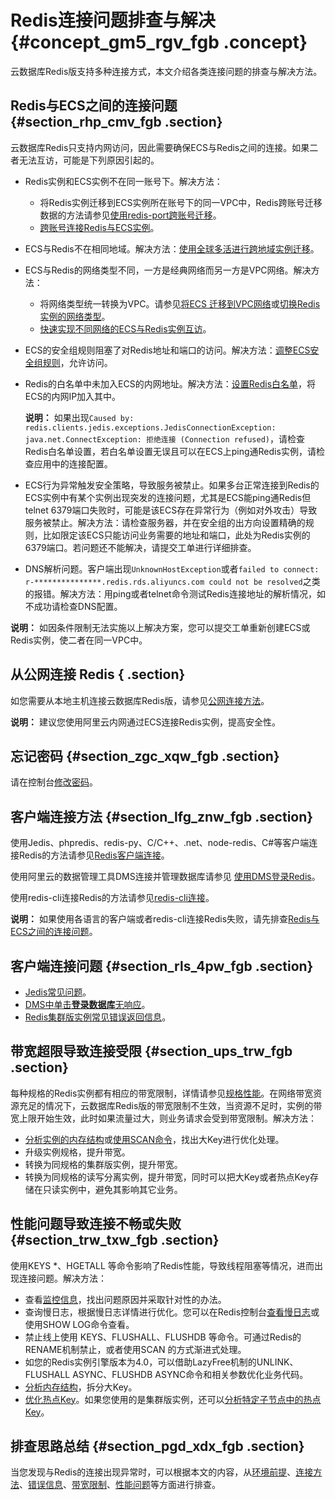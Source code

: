 # Redis连接问题排查与解决 {#concept_gm5_rgv_fgb .concept}

云数据库Redis版支持多种连接方式，本文介绍各类连接问题的排查与解决方法。

## Redis与ECS之间的连接问题 {#section_rhp_cmv_fgb .section}

云数据库Redis只支持内网访问，因此需要确保ECS与Redis之间的连接。如果二者无法互访，可能是下列原因引起的。

-   Redis实例和ECS实例不在同一账号下。解决方法：
    -   将Redis实例迁移到ECS实例所在账号下的同一VPC中，Redis跨账号迁移数据的方法请参见[使用redis-port跨账号迁移](../../../../../cn.zh-CN/用户指南/迁移数据/云数据库Redis版之间迁移/使用redis-port跨账号迁移.md#)。
    -   [跨账号连接Redis与ECS实例](cn.zh-CN/常见问题/跨账号连接Redis与ECS实例.md#)。
-   ECS与Redis不在相同地域。解决方法：[使用全球多活进行跨地域实例迁移](../../../../../cn.zh-CN/用户指南/迁移数据/云数据库Redis版之间迁移/使用全球多活进行跨地域实例迁移.md#)。
-   ECS与Redis的网络类型不同，一方是经典网络而另一方是VPC网络。解决方法：
    -   将网络类型统一转换为VPC。请参见[将ECS 迁移到VPC网络](https://help.aliyun.com/document_detail/55051.html)或[切换Redis实例的网络类型](../../../../../cn.zh-CN/用户指南/管理实例/切换为专有网络.md#)。
    -   [快速实现不同网络的ECS与Redis实例互访](cn.zh-CN/常见问题/快速实现不同网络的ECS与Redis实例互访.md#)。
-   ECS的安全组规则阻塞了对Redis地址和端口的访问。解决方法：[调整ECS安全组规则](https://help.aliyun.com/document_detail/25471.html)，允许访问。
-   Redis的白名单中未加入ECS的内网地址。解决方法：[设置Redis白名单](../../../../../cn.zh-CN/用户指南/管理实例/设置IP白名单.md#)，将ECS的内网IP加入其中。

    **说明：** 如果出现`Caused by: redis.clients.jedis.exceptions.JedisConnectionException: java.net.ConnectException: 拒绝连接 (Connection refused)`，请检查Redis白名单设置，若白名单设置无误且可以在ECS上ping通Redis实例，请检查应用中的连接配置。

-   ECS行为异常触发安全策略，导致服务被禁止。如果多台正常连接到Redis的ECS实例中有某个实例出现突发的连接问题，尤其是ECS能ping通Redis但telnet 6379端口失败时，可能是该ECS存在异常行为（例如对外攻击）导致服务被禁止。解决方法：请检查服务器，并在安全组的出方向设置精确的规则，比如限定该ECS只能访问业务需要的地址和端口，此处为Redis实例的6379端口。若问题还不能解决，请提交工单进行详细排查。
-   DNS解析问题。客户端出现`UnknownHostException`或者`failed to connect: r-***************.redis.rds.aliyuncs.com could not be resolved`之类的报错。解决方法：用ping或者telnet命令测试Redis连接地址的解析情况，如不成功请检查DNS配置。

**说明：** 如因条件限制无法实施以上解决方案，您可以提交工单重新创建ECS或Redis实例，使二者在同一VPC中。

## 从公网连接 Redis { .section}

如您需要从本地主机连接云数据库Redis版，请参见[公网连接方法](cn.zh-CN/快速入门/连接实例/公网连接.md#)。

**说明：** 建议您使用阿里云内网通过ECS连接Redis实例，提高安全性。

## 忘记密码 {#section_zgc_xqw_fgb .section}

请在控制台[修改密码](../../../../../cn.zh-CN/用户指南/管理实例/修改密码.md#)。

## 客户端连接方法 {#section_lfg_znw_fgb .section}

使用Jedis、phpredis、redis-py、C/C++、.net、node-redis、C\#等客户端连接Redis的方法请参见[Redis客户端连接](cn.zh-CN/快速入门/连接实例/Redis客户端连接.md#)。

使用阿里云的数据管理工具DMS连接并管理数据库请参见 [使用DMS登录Redis](cn.zh-CN/快速入门/连接实例/DMS登录云数据库.md#)。

使用redis-cli连接Redis的方法请参见[redis-cli连接](cn.zh-CN/快速入门/连接实例/Redis-cli连接.md#)。

**说明：** 如果使用各语言的客户端或者redis-cli连接Redis失败，请先排查[Redis与ECS之间的连接问题](#)。

## 客户端连接问题 {#section_rls_4pw_fgb .section}

-   [Jedis常见问题](cn.zh-CN/常见问题/Jedis常见异常汇总.md#)。
-   [DMS中单击**登录数据库**无响应](https://help.aliyun.com/knowledge_detail/72737.html)。
-   [Redis集群版实例常见错误返回信息](../../../../../cn.zh-CN/技术运维问题/Redis集群版实例常见错误返回信息.md#)。

## 带宽超限导致连接受限 {#section_ups_trw_fgb .section}

每种规格的Redis实例都有相应的带宽限制，详情请参见[规格性能](../../../../../cn.zh-CN/产品简介/规格性能.md#)。在网络带宽资源充足的情况下，云数据库Redis版的带宽限制不生效，当资源不足时，实例的带宽上限开始生效，此时如果流量过大，则业务请求会受到带宽限制。解决方法：

-   [分析实例的内存结构](https://help.aliyun.com/knowledge_detail/50037.html)或[使用SCAN命令](cn.zh-CN/常见问题/如何搜索过大的key.md#)，找出大Key进行优化处理。
-   升级实例规格，提升带宽。
-   转换为同规格的集群版实例，提升带宽。
-   转换为同规格的读写分离实例，提升带宽，同时可以把大Key或者热点Key存储在只读实例中，避免其影响其它业务。

## 性能问题导致连接不畅或失败 {#section_trw_txw_fgb .section}

使用KEYS \*、HGETALL 等命令影响了Redis性能，导致线程阻塞等情况，进而出现连接问题。解决方法：

-   查看[监控信息](../../../../../cn.zh-CN/用户指南/性能监控.md#)，找出问题原因并采取针对性的办法。
-   查询慢日志，根据慢日志详情进行优化。您可以在Redis控制台[查看慢日志](../../../../../cn.zh-CN/用户指南/日志管理/查询慢日志.md#)或使用SHOW LOG命令查看。
-   禁止线上使用 KEYS、FLUSHALL、FLUSHDB 等命令。可通过Redis的RENAME机制禁止，或者使用SCAN 的方式渐进式处理。
-   如您的Redis实例引擎版本为4.0，可以借助LazyFree机制的UNLINK、FLUSHALL ASYNC、FLUSHDB ASYNC命令和相关参数优化业务代码。
-   [分析内存结构](https://help.aliyun.com/knowledge_detail/50037.html)，拆分大Key。
-   [优化热点Key](../../../../../cn.zh-CN/最佳实践/热点Key问题的发现与解决.md#)。如果您使用的是集群版实例，还可以[分析特定子节点中的热点Key](../../../../../cn.zh-CN/最佳实践/集群实例特定子节点中热点Key的分析方法.md#)。

## 排查思路总结 {#section_pgd_xdx_fgb .section}

当您发现与Redis的连接出现异常时，可以根据本文的内容，从[环境前提](#)、[连接方法](#)、[错误信息](#)、[带宽限制](#)、[性能问题](#)等方面进行排查。

